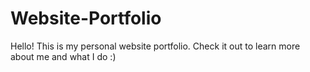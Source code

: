 # Website-Portfolio

Hello! This is my personal website portfolio. Check it out to learn more about me and what I do :)